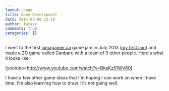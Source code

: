 ```yaml
---
layout: page
title: Game Development
date: 2014-03-08 23:10
author: farezv
comments: true
categories: []
---
```

I went to the first <a href="http://iamagamer.ca" target="_blank">iamagamer.ca</a> game jam in July 2013 (<a href="http://kbmod.com/2013/08/my-first-game-jam-experience/" target="_blank">my first jam</a>) and made a 2D game called Ganbaru with a team of 3 other people. Here's what it looks like.

[youtube=http://www.youtube.com/watch?v=BkaKz51WV60]

I have a few other game ideas that I'm hoping I can work on when I have time. I'm also learning how to draw. It's not going well.
